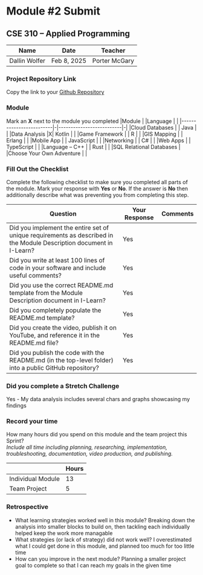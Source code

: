 # Module #2 Submit
## CSE 310 – Applied Programming

|Name|Date|Teacher|
|-|-|-|
| Dallin Wolfer | Feb 8, 2025 | Porter McGary |

### Project Repository Link
Copy the link to your [Github Repository](https://github.com/ThePolywolf/Personal-Software-Portfolio/tree/main/Poke-TCG-Pocket-DataAnalysis)

### Module
Mark an **X** next to the module you completed
|Module                   | |Language                  | |
|-------------------------|-|--------------------------|-|
|Cloud Databases          | | Java                     | |
|Data Analysis            |X| Kotlin                   | |
|Game Framework           | | R                        | |
|GIS Mapping              | | Erlang                   | |
|Mobile App               | | JavaScript               | |
|Networking               | | C#                       | |
|Web Apps                 | | TypeScript               | |
|Language – C++           | | Rust                     | |
|SQL Relational Databases | |Choose Your Own Adventure | |

### Fill Out the Checklist
Complete the following checklist to make sure you completed all parts of the module.  Mark your response with **Yes** or **No**.  If the answer is **No** then additionally describe what was preventing you from completing this step.

|Question                                                                                         |Your Response|Comments|
|--------------------------------------------------------------------------------------------------------------------|-|-|
|Did you implement the entire set of unique requirements as described in the Module Description document in I-Learn? |Yes| |
|Did you write at least 100 lines of code in your software and include useful comments?                              |Yes| |
|Did you use the correct README.md template from the Module Description document in I-Learn?                         |Yes| |
|Did you completely populate the README.md template?                                                                 |Yes| |
|Did you create the video, publish it on YouTube, and reference it in the README.md file?                            |Yes| |
|Did you publish the code with the README.md (in the top-level folder) into a public GitHub repository?              |Yes| |
 

### Did you complete a Stretch Challenge 
Yes - My data analysis includes several chars and graphs showcasing my findings

### Record your time
How many hours did you spend on this module and the team project this Sprint?  
*Include all time including planning, researching, implementation, troubleshooting, documentation, video production, and publishing.*

|              |Hours|
|------------------|-|
|Individual Module |13|
|Team Project      |5|

### Retrospective
- What learning strategies worked well in this module?
  Breaking down the analysis into smaller blocks to build on, then tackling each individually helped keep the work more managable
- What strategies (or lack of strategy) did not work well?
  I overestimated what I could get done in this module, and planned too much for too little time
- How can you improve in the next module?
  Planning a smaller project goal to complete so that I can reach my goals in the given time


<!-- Create this Markdown to a PDF and submit it. In visual studio code you can convert this to a pdf with any one of the extensions. -->